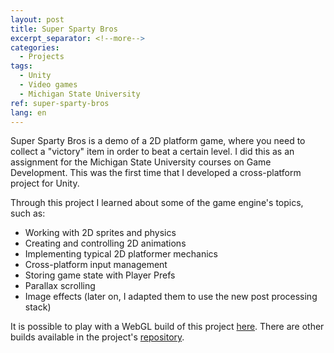 ```yaml
---
layout: post
title: Super Sparty Bros
excerpt_separator: <!--more-->
categories:
  - Projects
tags:
  - Unity
  - Video games
  - Michigan State University
ref: super-sparty-bros
lang: en
---
```


Super Sparty Bros is a demo of a 2D platform game, where you need to collect a "victory" item in order to beat a certain level.
I did this as an assignment for the Michigan State University courses on Game Development.
This was the first time that I developed a cross-platform project for Unity. 

<!--more-->

Through this project I learned about some of the game engine's topics, such as: 
* Working with 2D sprites and physics
* Creating and controlling 2D animations
* Implementing typical 2D platformer mechanics
* Cross-platform input management
* Storing game state with Player Prefs
* Parallax scrolling
* Image effects (later on, I adapted them to use the new post processing stack)

It is possible to play with a WebGL build of this project [here](/assets/webgl/super-sparty-bros).
There are other builds available in the project's [repository](https://github.com/azarrias/super-sparty-bros).
